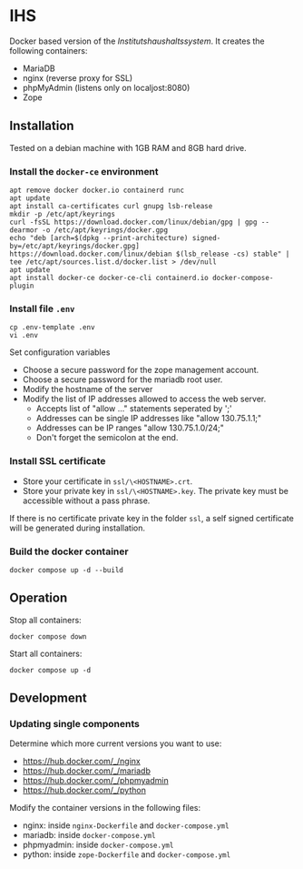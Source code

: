 # IHS
Docker based version of the _Institutshaushaltssystem_.
It creates the following containers:
* MariaDB
* nginx (reverse proxy for SSL)
* phpMyAdmin (listens only on localjost:8080)
* Zope

## Installation

Tested on a debian machine with 1GB RAM and 8GB hard drive.

### Install the `docker-ce` environment

```
apt remove docker docker.io containerd runc
apt update
apt install ca-certificates curl gnupg lsb-release
mkdir -p /etc/apt/keyrings
curl -fsSL https://download.docker.com/linux/debian/gpg | gpg --dearmor -o /etc/apt/keyrings/docker.gpg
echo "deb [arch=$(dpkg --print-architecture) signed-by=/etc/apt/keyrings/docker.gpg] https://download.docker.com/linux/debian $(lsb_release -cs) stable" | tee /etc/apt/sources.list.d/docker.list > /dev/null
apt update
apt install docker-ce docker-ce-cli containerd.io docker-compose-plugin
```

### Install file `.env`

```
cp .env-template .env
vi .env
```

Set configuration variables
* Choose a secure password for the zope management account.
* Choose a secure password for the mariadb root user.
* Modify the hostname of the server
* Modify the list of IP addresses allowed to access the web server.
  * Accepts list of "allow ..." statements seperated by ';'
  * Addresses can be single IP addresses like "allow 130.75.1.1;"
  * Addresses can be IP ranges "allow 130.75.1.0/24;"
  * Don't forget the semicolon at the end.

### Install SSL certificate

* Store your certificate in `ssl/\<HOSTNAME>.crt`.
* Store your private key in `ssl/\<HOSTNAME>.key`. The private key must be accessible without a pass phrase.

If there is no certificate private key in the folder `ssl`, a self signed certificate will be generated during installation.

### Build the docker container
```
docker compose up -d --build
```

## Operation

Stop all containers:
```
docker compose down
```

Start all containers:
```
docker compose up -d
```

## Development

### Updating single components

Determine which more current versions you want to use:
* https://hub.docker.com/_/nginx
* https://hub.docker.com/_/mariadb
* https://hub.docker.com/_/phpmyadmin
* https://hub.docker.com/_/python

Modify the container versions in the following files:
* nginx: inside `nginx-Dockerfile` and `docker-compose.yml`
* mariadb: inside `docker-compose.yml`
* phpmyadmin: inside `docker-compose.yml`
* python: inside `zope-Dockerfile` and `docker-compose.yml`

